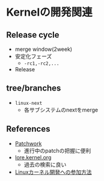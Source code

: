 # Kernelの開発関連

## Release cycle

* merge window(2week)
* 安定化フェーズ
  * `-rc1,-rc2,...`
* Release

## tree/branches

* `linux-next`
  * 各サブシステムのnextをmerge


## References

* [Patchwork](https://patchwork.kernel.org/)
  * 進行中のpatchの把握に便利
* [lore.kernel.org](https://lore.kernel.org/)
  * 過去の検索に良い
* [Linuxカーネル開発への参加方法](https://www.static.linuxfound.org/jp_uploads/HTP-j.pdf)

